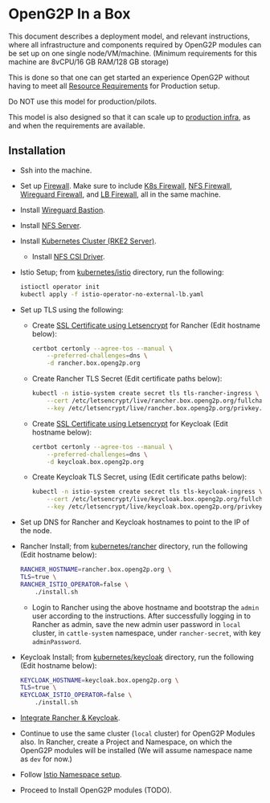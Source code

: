 # OpenG2P In a Box

This document describes a deployment model, and relevant instructions, where all infrastructure and components required by OpenG2P modules can be set up on one single node/VM/machine. (Minimum requirements for this machine are 8vCPU/16 GB RAM/128 GB storage)

This is done so that one can get started an experience OpenG2P without having to meet all [Resource Requirements](hardware-requirements.md) for Production setup.

Do NOT use this model for production/pilots.

This model is also designed so that it can scale up to [production infra](hardware-requirements.md#for-production), as and when the requirements are available.

## Installation

* Ssh into the machine.
* Set up [Firewall](base-infrastructure/openg2p-cluster/cluster-setup/firewall.md). Make sure to include [K8s Firewall](base-infrastructure/openg2p-cluster/cluster-setup/firewall.md#firewall-rules-for-kubernetes-node), [NFS Firewall](base-infrastructure/openg2p-cluster/cluster-setup/firewall.md#firewall-rules-for-nfs), [Wireguard Firewall](base-infrastructure/openg2p-cluster/cluster-setup/firewall.md#firewall-rules-for-wireguard), and [LB Firewall](base-infrastructure/openg2p-cluster/cluster-setup/firewall.md#firewall-rules-for-load-balancer), all in the same machine.
* Install [Wireguard Bastion](base-infrastructure/wireguard-bastion/#installation).
* Install [NFS Server](base-infrastructure/nfs-server.md#installation).
* Install [Kubernetes Cluster (RKE2 Server)](base-infrastructure/openg2p-cluster/cluster-setup/#cluster-installation).
  * Install [NFS CSI Driver](base-infrastructure/openg2p-cluster/cluster-setup/#nfs-client-provisioner).
*   Istio Setup; from [kubernetes/istio](https://github.com/OpenG2P/openg2p-deployment/tree/main/kubernetes/istio) directory, run the following:

    ```bash
    istioctl operator init
    kubectl apply -f istio-operator-no-external-lb.yaml
    ```
* Set up TLS using the following:
  *   Create [SSL Certificate using Letsencrypt](deployment-guide/ssl-certificates-using-letsencrypt.md) for Rancher (Edit hostname below):

      ```bash
      certbot certonly --agree-tos --manual \
          --preferred-challenges=dns \
          -d rancher.box.openg2p.org
      ```
  *   Create Rancher TLS Secret (Edit certificate paths below):

      ```bash
      kubectl -n istio-system create secret tls tls-rancher-ingress \
          --cert /etc/letsencrypt/live/rancher.box.openg2p.org/fullchain.pem \
          --key /etc/letsencrypt/live/rancher.box.openg2p.org/privkey.pem
      ```
  *   Create [SSL Certificate using Letsencrypt](deployment-guide/ssl-certificates-using-letsencrypt.md) for Keycloak (Edit hostname below):

      ```bash
      certbot certonly --agree-tos --manual \
          --preferred-challenges=dns \
          -d keycloak.box.openg2p.org
      ```
  *   Create Keycloak TLS Secret, using (Edit certificate paths below):

      ```bash
      kubectl -n istio-system create secret tls tls-keycloak-ingress \
          --cert /etc/letsencrypt/live/keycloak.box.openg2p.org/fullchain.pem \
          --key /etc/letsencrypt/live/keycloak.box.openg2p.org/privkey.pem
      ```
* Set up DNS for Rancher and Keycloak hostnames to point to the IP of the node.
*   Rancher Install; from [kubernetes/rancher](https://github.com/OpenG2P/openg2p-deployment/tree/main/kubernetes/rancher) directory, run the following (Edit hostname below):

    ```bash
    RANCHER_HOSTNAME=rancher.box.openg2p.org \
    TLS=true \
    RANCHER_ISTIO_OPERATOR=false \
        ./install.sh
    ```

    * Login to Rancher using the above hostname and bootstrap the `admin` user according to the instructions. After successfully logging in to Rancher as admin, save the new admin user password in `local` cluster, in `cattle-system` namespace, under `rancher-secret`, with key `adminPassword`.
*   Keycloak Install; from [kubernetes/keycloak](https://github.com/OpenG2P/openg2p-deployment/tree/main/kubernetes/keycloak) directory, run the following (Edit hostname below):

    ```bash
    KEYCLOAK_HOSTNAME=keycloak.box.openg2p.org \
    TLS=true \
    KEYCLOAK_ISTIO_OPERATOR=false \
        ./install.sh
    ```
* [Integrate Rancher & Keycloak](base-infrastructure/rancher.md#keycloak-rancher-integration).
* Continue to use the same cluster (`local` cluster) for OpenG2P Modules also. In Rancher, create a Project and Namespace, on which the OpenG2P modules will be installed (We will assume namespace name as `dev` for now.)
* Follow [Istio Namespace setup](base-infrastructure/openg2p-cluster/cluster-setup/istio.md#namespace-setup).
* Proceed to Install OpenG2P modules (TODO).
